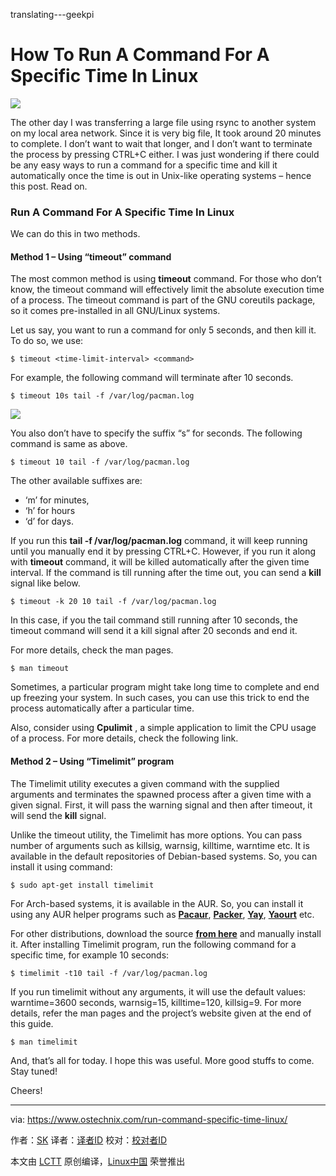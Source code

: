 translating---geekpi

How To Run A Command For A Specific Time In Linux
======
![](https://www.ostechnix.com/wp-content/uploads/2018/02/Run-A-Command-For-A-Specific-Time-In-Linux-1-720x340.png)

The other day I was transferring a large file using rsync to another system on my local area network. Since it is very big file, It took around 20 minutes to complete. I don’t want to wait that longer, and I don’t want to terminate the process by pressing CTRL+C either. I was just wondering if there could be any easy ways to run a command for a specific time and kill it automatically once the time is out in Unix-like operating systems – hence this post. Read on.

### Run A Command For A Specific Time In Linux

We can do this in two methods.

#### Method 1 – Using “timeout” command

The most common method is using **timeout** command. For those who don’t know, the timeout command will effectively limit the absolute execution time of a process. The timeout command is part of the GNU coreutils package, so it comes pre-installed in all GNU/Linux systems.

Let us say, you want to run a command for only 5 seconds, and then kill it. To do so, we use:
```
$ timeout <time-limit-interval> <command>

```

For example, the following command will terminate after 10 seconds.
```
$ timeout 10s tail -f /var/log/pacman.log

```

![][2]

You also don’t have to specify the suffix “s” for seconds. The following command is same as above.
```
$ timeout 10 tail -f /var/log/pacman.log

```

The other available suffixes are:

  * ‘m’ for minutes,
  * ‘h’ for hours
  * ‘d’ for days.



If you run this **tail -f /var/log/pacman.log** command, it will keep running until you manually end it by pressing CTRL+C. However, if you run it along with **timeout** command, it will be killed automatically after the given time interval. If the command is till running after the time out, you can send a **kill** signal like below.
```
$ timeout -k 20 10 tail -f /var/log/pacman.log

```

In this case, if you the tail command still running after 10 seconds, the timeout command will send it a kill signal after 20 seconds and end it.

For more details, check the man pages.
```
$ man timeout

```

Sometimes, a particular program might take long time to complete and end up freezing your system. In such cases, you can use this trick to end the process automatically after a particular time.

Also, consider using **Cpulimit** , a simple application to limit the CPU usage of a process. For more details, check the following link.

#### Method 2 – Using “Timelimit” program

The Timelimit utility executes a given command with the supplied arguments and terminates the spawned process after a given time with a given signal. First, it will pass the warning signal and then after timeout, it will send the **kill** signal.

Unlike the timeout utility, the Timelimit has more options. You can pass number of arguments such as killsig, warnsig, killtime, warntime etc. It is available in the default repositories of Debian-based systems. So, you can install it using command:
```
$ sudo apt-get install timelimit

```

For Arch-based systems, it is available in the AUR. So, you can install it using any AUR helper programs such as [**Pacaur**][3], [**Packer**][4], [**Yay**][5], [**Yaourt**][6] etc.

For other distributions, download the source [**from here**][7] and manually install it. After installing Timelimit program, run the following command for a specific time, for example 10 seconds:
```
$ timelimit -t10 tail -f /var/log/pacman.log

```

If you run timelimit without any arguments, it will use the default values: warntime=3600 seconds, warnsig=15, killtime=120, killsig=9. For more details, refer the man pages and the project’s website given at the end of this guide.
```
$ man timelimit

```

And, that’s all for today. I hope this was useful. More good stuffs to come. Stay tuned!

Cheers!



--------------------------------------------------------------------------------

via: https://www.ostechnix.com/run-command-specific-time-linux/

作者：[SK][a]
译者：[译者ID](https://github.com/译者ID)
校对：[校对者ID](https://github.com/校对者ID)

本文由 [LCTT](https://github.com/LCTT/TranslateProject) 原创编译，[Linux中国](https://linux.cn/) 荣誉推出

[a]:https://www.ostechnix.com/author/sk/
[2]:http://www.ostechnix.com/wp-content/uploads/2018/02/Timeout.gif
[3]:https://www.ostechnix.com/install-pacaur-arch-linux/
[4]:https://www.ostechnix.com/install-packer-arch-linux-2/
[5]:https://www.ostechnix.com/yay-found-yet-another-reliable-aur-helper/
[6]:https://www.ostechnix.com/install-yaourt-arch-linux/
[7]:http://devel.ringlet.net/sysutils/timelimit/#download
